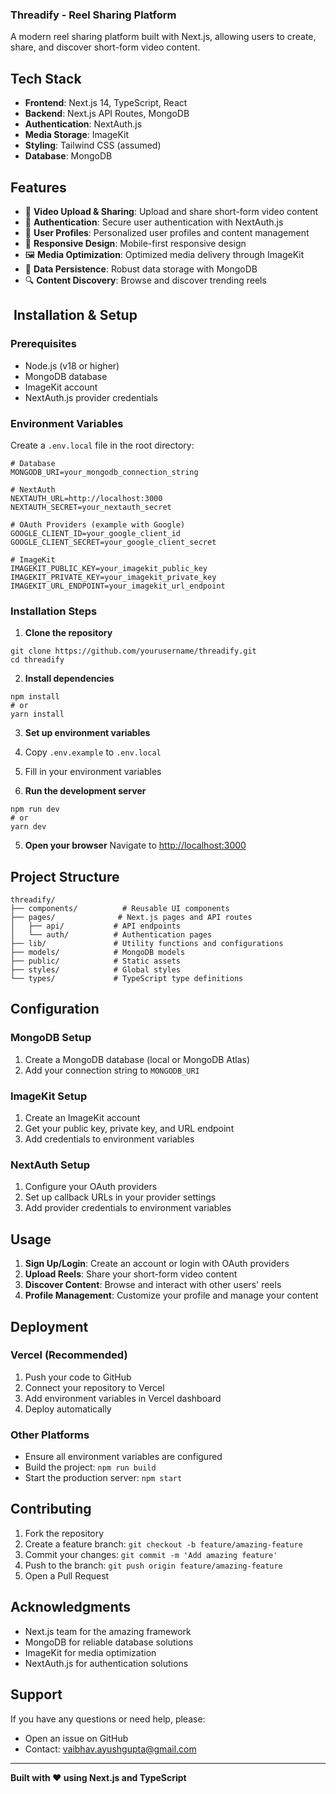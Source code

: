 ### Threadify - Reel Sharing Platform

A modern reel sharing platform built with Next.js, allowing users to create, share, and discover short-form video content.

## Tech Stack

- **Frontend**: Next.js 14, TypeScript, React
- **Backend**: Next.js API Routes, MongoDB
- **Authentication**: NextAuth.js
- **Media Storage**: ImageKit
- **Styling**: Tailwind CSS (assumed)
- **Database**: MongoDB


## Features

- 🎥 **Video Upload & Sharing**: Upload and share short-form video content
- 🔐 **Authentication**: Secure user authentication with NextAuth.js
- 👤 **User Profiles**: Personalized user profiles and content management
- 📱 **Responsive Design**: Mobile-first responsive design
- 🖼️ **Media Optimization**: Optimized media delivery through ImageKit
- 💾 **Data Persistence**: Robust data storage with MongoDB
- 🔍 **Content Discovery**: Browse and discover trending reels


## ️ Installation & Setup

### Prerequisites

- Node.js (v18 or higher)
- MongoDB database
- ImageKit account
- NextAuth.js provider credentials


### Environment Variables

Create a `.env.local` file in the root directory:

```plaintext
# Database
MONGODB_URI=your_mongodb_connection_string

# NextAuth
NEXTAUTH_URL=http://localhost:3000
NEXTAUTH_SECRET=your_nextauth_secret

# OAuth Providers (example with Google)
GOOGLE_CLIENT_ID=your_google_client_id
GOOGLE_CLIENT_SECRET=your_google_client_secret

# ImageKit
IMAGEKIT_PUBLIC_KEY=your_imagekit_public_key
IMAGEKIT_PRIVATE_KEY=your_imagekit_private_key
IMAGEKIT_URL_ENDPOINT=your_imagekit_url_endpoint
```

### Installation Steps

1. **Clone the repository**

```shellscript
git clone https://github.com/yourusername/threadify.git
cd threadify
```


2. **Install dependencies**

```shellscript
npm install
# or
yarn install
```


3. **Set up environment variables**

1. Copy `.env.example` to `.env.local`
2. Fill in your environment variables



4. **Run the development server**

```shellscript
npm run dev
# or
yarn dev
```


5. **Open your browser**
Navigate to [http://localhost:3000](http://localhost:3000)


## Project Structure

```plaintext
threadify/
├── components/          # Reusable UI components
├── pages/              # Next.js pages and API routes
│   ├── api/           # API endpoints
│   └── auth/          # Authentication pages
├── lib/               # Utility functions and configurations
├── models/            # MongoDB models
├── public/            # Static assets
├── styles/            # Global styles
└── types/             # TypeScript type definitions
```

## Configuration

### MongoDB Setup

1. Create a MongoDB database (local or MongoDB Atlas)
2. Add your connection string to `MONGODB_URI`


### ImageKit Setup

1. Create an ImageKit account
2. Get your public key, private key, and URL endpoint
3. Add credentials to environment variables


### NextAuth Setup

1. Configure your OAuth providers
2. Set up callback URLs in your provider settings
3. Add provider credentials to environment variables


## Usage

1. **Sign Up/Login**: Create an account or login with OAuth providers
2. **Upload Reels**: Share your short-form video content
3. **Discover Content**: Browse and interact with other users' reels
4. **Profile Management**: Customize your profile and manage your content


## Deployment

### Vercel (Recommended)

1. Push your code to GitHub
2. Connect your repository to Vercel
3. Add environment variables in Vercel dashboard
4. Deploy automatically


### Other Platforms

- Ensure all environment variables are configured
- Build the project: `npm run build`
- Start the production server: `npm start`


## Contributing

1. Fork the repository
2. Create a feature branch: `git checkout -b feature/amazing-feature`
3. Commit your changes: `git commit -m 'Add amazing feature'`
4. Push to the branch: `git push origin feature/amazing-feature`
5. Open a Pull Request


## Acknowledgments

- Next.js team for the amazing framework
- MongoDB for reliable database solutions
- ImageKit for media optimization
- NextAuth.js for authentication solutions


## Support

If you have any questions or need help, please:

- Open an issue on GitHub
- Contact: [vaibhav.ayushgupta@gmail.com](mailto:vaibhav.ayushgupta@gmail.com)


---

**Built with ❤️ using Next.js and TypeScript**